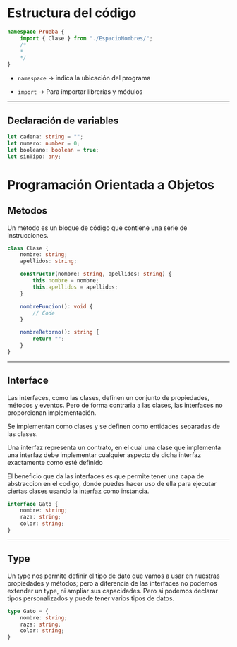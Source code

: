 # Estructura del código

```Typescript
namespace Prueba {
    import { Clase } from "./EspacioNombres/";
    /*
    *
    */   
}
```
- ``namespace`` -> indica la ubicación del programa

- ``import`` -> Para importar librerías y módulos

---
## Declaración de variables
```Typescript
let cadena: string = "";
let numero: number = 0;
let booleano: boolean = true;
let sinTipo: any;
```


# Programación Orientada a Objetos

## Metodos
Un método es un bloque de código que contiene una serie de instrucciones.
```Typescript
class Clase {
    nombre: string;
    apellidos: string;

    constructor(nombre: string, apellidos: string) {
        this.nombre = nombre;
        this.apellidos = apellidos;
    }

    nombreFuncion(): void {
        // Code
    }

    nombreRetorno(): string {
        return "";
    }
}
```

---
## Interface
Las interfaces, como las clases, definen un conjunto de propiedades, métodos y eventos. Pero de forma contraria a las clases, las interfaces no proporcionan implementación.

Se implementan como clases y se definen como entidades separadas de las clases.

Una interfaz representa un contrato, en el cual una clase que implementa una interfaz debe implementar cualquier aspecto de dicha interfaz exactamente como esté definido

El beneficio que da las interfaces es que permite tener una capa de abstraccion en el codigo, donde puedes hacer uso de ella para ejecutar ciertas clases usando la interfaz como instancia.

```Typescript
interface Gato {
    nombre: string;
    raza: string;
    color: string;
}
```

---
## Type
Un type nos permite definir el tipo de dato que vamos a usar en nuestras propiedades y métodos; pero a diferencia de las interfaces no podemos extender un type, ni ampliar sus capacidades. Pero si podemos declarar tipos personalizados y puede tener varios tipos de datos.

```Typescript
type Gato = {
    nombre: string;
    raza: string;
    color: string;
}
```
